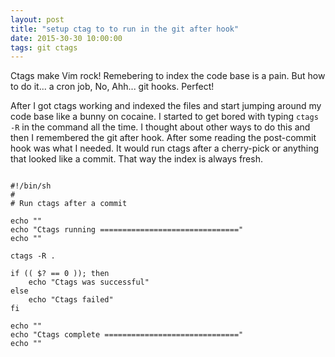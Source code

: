 ```yaml
---
layout: post
title: "setup ctag to to run in the git after hook"
date: 2015-30-30 10:00:00
tags: git ctags
---
```


Ctags make Vim rock! Remebering to index the code base is a pain. But how to do it... a cron job, No, Ahh... git hooks. Perfect!

<!--more-->

After I got ctags working and indexed the files and start jumping around my code base like a bunny on cocaine. I started to get bored with typing ```ctags -R``` in the command all the time. I thought about other ways to do this and then I remembered the git after hook. After some reading the post-commit hook was what I needed. It would run ctags after a cherry-pick or anything that looked like a commit. That way the index is always fresh.

```

#!/bin/sh
#
# Run ctags after a commit

echo ""
echo "Ctags running ==============================="
echo ""

ctags -R .

if (( $? == 0 )); then
    echo "Ctags was successful"
else
    echo "Ctags failed"
fi

echo ""
echo "Ctags complete =============================="
echo ""

```
